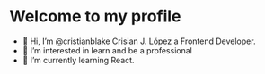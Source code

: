 # Welcome to my profile
- 👋 Hi, I’m @cristianblake Crisian J. López a Frontend Developer.
- 👀 I’m interested in learn and be a professional
- 🌱 I’m currently learning React.
